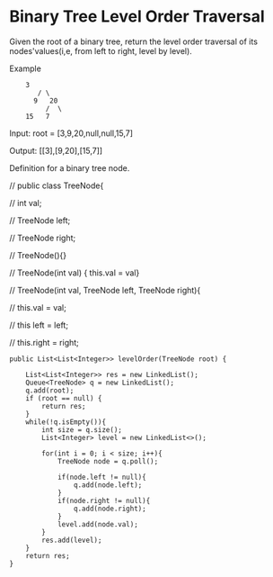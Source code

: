# Binary Tree Level Order Traversal

Given the root of a binary tree, return the level order traversal of its nodes'values(i,e, from left to right, level by level).


Example

		3
	       / \
	      9   20
	         /  \
		15   7



Input: root = [3,9,20,null,null,15,7]

Output: [[3],[9,20],[15,7]]



Definition for a binary tree node.

// public class TreeNode{

// 	int val;

//	TreeNode left;

// 	TreeNode right;

// 	TreeNode(){}

// 	TreeNode(int val) { this.val = val}

// 	TreeNode(int val, TreeNode left, TreeNode right){

// 		this.val = val;

// 		this left = left;

// 		this.right = right;



    public List<List<Integer>> levelOrder(TreeNode root) {
        
        List<List<Integer>> res = new LinkedList();
        Queue<TreeNode> q = new LinkedList();
        q.add(root);
        if (root == null) {
            return res;
        }
        while(!q.isEmpty()){
            int size = q.size();
            List<Integer> level = new LinkedList<>();
            
            for(int i = 0; i < size; i++){
                TreeNode node = q.poll();
                
                if(node.left != null){
                    q.add(node.left);
                }
                if(node.right != null){
                    q.add(node.right);
                }
                level.add(node.val);
            }
            res.add(level);
        }
        return res;
    }

